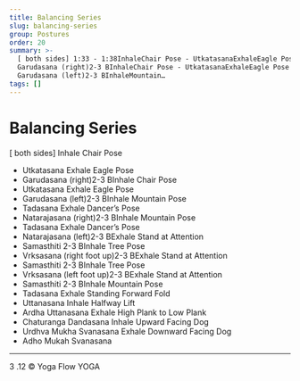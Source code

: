```yaml
---
title: Balancing Series
slug: balancing-series
group: Postures
order: 20
summary: >-
  [ both sides] 1:33 - 1:38InhaleChair Pose - UtkatasanaExhaleEagle Pose -
  Garudasana (right)2-3 BInhaleChair Pose - UtkatasanaExhaleEagle Pose -
  Garudasana (left)2-3 BInhaleMountain…
tags: []
---
```

# Balancing Series

[ both sides] Inhale Chair Pose
- Utkatasana Exhale Eagle Pose
- Garudasana (right)2-3 BInhale Chair Pose
- Utkatasana Exhale Eagle Pose
- Garudasana (left)2-3 BInhale Mountain Pose
- Tadasana Exhale Dancer’s Pose
- Natarajasana (right)2-3 BInhale Mountain Pose
- Tadasana Exhale Dancer’s Pose
- Natarajasana (left)2-3 BExhale Stand at Attention
- Samasthiti 2-3 BInhale Tree Pose
- Vrksasana (right foot up)2-3 BExhale Stand at Attention
- Samasthiti 2-3 BInhale Tree Pose
- Vrksasana (left foot up)2-3 BExhale Stand at Attention
- Samasthiti 2-3 BInhale Mountain Pose
- Tadasana Exhale Standing Forward Fold
- Uttanasana Inhale Halfway Lift
- Ardha Uttanasana Exhale High Plank to Low Plank
- Chaturanga Dandasana Inhale Upward Facing Dog
- Urdhva Mukha Svanasana Exhale Downward Facing Dog
- Adho Mukah Svanasana
- --

3 .12 © Yoga Flow YOGA
